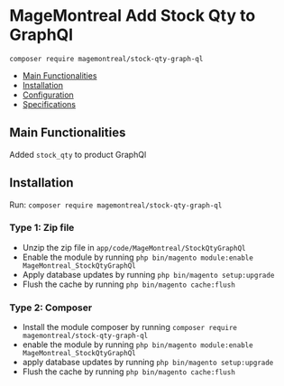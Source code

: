 # MageMontreal Add Stock Qty to GraphQl

    composer require magemontreal/stock-qty-graph-ql

 - [Main Functionalities](#markdown-header-main-functionalities)
 - [Installation](#markdown-header-installation)
 - [Configuration](#markdown-header-configuration)
 - [Specifications](#markdown-header-specifications)


## Main Functionalities
Added `stock_qty` to product GraphQl

## Installation
Run: `composer require magemontreal/stock-qty-graph-ql`

### Type 1: Zip file

 - Unzip the zip file in `app/code/MageMontreal/StockQtyGraphQl`
 - Enable the module by running `php bin/magento module:enable MageMontreal_StockQtyGraphQl`
 - Apply database updates by running `php bin/magento setup:upgrade`
 - Flush the cache by running `php bin/magento cache:flush`

### Type 2: Composer
 - Install the module composer by running `composer require magemontreal/stock-qty-graph-ql`
 - enable the module by running `php bin/magento module:enable MageMontreal_StockQtyGraphQl`
 - apply database updates by running `php bin/magento setup:upgrade`
 - Flush the cache by running `php bin/magento cache:flush`
 

